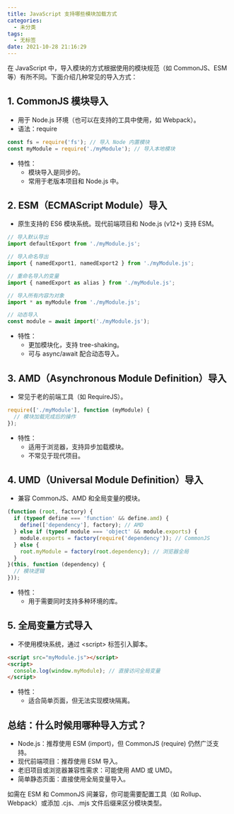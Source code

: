 ```yaml
---
title: JavaScript 支持哪些模块加载方式
categories:
  - 未分类
tags:
  - 无标签
date: 2021-10-28 21:16:29
---
```


在 JavaScript 中，导入模块的方式根据使用的模块规范（如 CommonJS、ESM 等）有所不同。下面介绍几种常见的导入方式：

## 1. CommonJS 模块导入

- 用于 Node.js 环境（也可以在支持的工具中使用，如 Webpack）。
- 语法：require

```javascript
const fs = require('fs'); // 导入 Node 内置模块
const myModule = require('./myModule'); // 导入本地模块
```

- 特性：
  - 模块导入是同步的。
  -	常用于老版本项目和 Node.js 中。

## 2. ESM（ECMAScript Module）导入

-	原生支持的 ES6 模块系统。现代前端项目和 Node.js (v12+) 支持 ESM。

```javascript
// 导入默认导出
import defaultExport from './myModule.js';

// 导入命名导出
import { namedExport1, namedExport2 } from './myModule.js';

// 重命名导入的变量
import { namedExport as alias } from './myModule.js';

// 导入所有内容为对象
import * as myModule from './myModule.js';

// 动态导入
const module = await import('./myModule.js');
```

-	特性：
	-	更加模块化，支持 tree-shaking。
	-	可与 async/await 配合动态导入。

## 3. AMD（Asynchronous Module Definition）导入

-	常见于老的前端工具（如 RequireJS）。

```javascript
require(['./myModule'], function (myModule) {
  // 模块加载完成后的操作
});
```

-	特性：
	-	适用于浏览器，支持异步加载模块。
	-	不常见于现代项目。

## 4. UMD（Universal Module Definition）导入

-	兼容 CommonJS、AMD 和全局变量的模块。

```javascript
(function (root, factory) {
  if (typeof define === 'function' && define.amd) {
    define(['dependency'], factory); // AMD
  } else if (typeof module === 'object' && module.exports) {
    module.exports = factory(require('dependency')); // CommonJS
  } else {
    root.myModule = factory(root.dependency); // 浏览器全局
  }
}(this, function (dependency) {
  // 模块逻辑
}));
```

-	特性：
	-	用于需要同时支持多种环境的库。

## 5. 全局变量方式导入

-	不使用模块系统，通过 \<script\> 标签引入脚本。

```html
<script src="myModule.js"></script>
<script>
  console.log(window.myModule); // 直接访问全局变量
</script>
```

-	特性：
	-	适合简单页面，但无法实现模块隔离。

## 总结：什么时候用哪种导入方式？

-	Node.js：推荐使用 ESM (import)，但 CommonJS (require) 仍然广泛支持。
-	现代前端项目：推荐使用 ESM 导入。
-	老旧项目或浏览器兼容性需求：可能使用 AMD 或 UMD。
-	简单静态页面：直接使用全局变量导入。

如需在 ESM 和 CommonJS 间兼容，你可能需要配置工具（如 Rollup、Webpack）或添加 .cjs、.mjs 文件后缀来区分模块类型。

